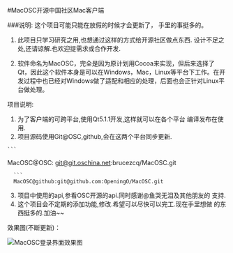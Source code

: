 #MacOSC开源中国社区Mac客户端

###说明: 这个项目可能只能在放假的时候才会更新了， 手里的事挺多的。

1. 此项目只学习研究之用,也想通过这样的方式给开源社区做点东西. 设计不足之处,还请谅解.也欢迎提需求或合作开发.

2. 软件命名为MacOSC，完全是因为原计划用Cocoa来实现，但后来选择了Qt，因此这个软件本身是可以在Windows，Mac，Linux等平台下工作。在开发过程中也已经对Windows做了适配和相应的处理，后面也会正针对Linux平台做处理。

项目说明:
   1. 为了客户端的可跨平台,使用Qt5.1.1开发,这样就可以在各个平台
    编译发布在使用.
   2. 项目源码使用Git@OSC,github,会在这两个平台同步更新.
   
 	```
   MacOSC@OSC: git@git.oschina.net:brucezcq/MacOSC.git
  ```
  	```
 	MacOSC@github:git@github.com:OpeningO/MacOSC.git
   ```
   3. 项目中使用的api,参看OSC开源的api.同时感谢@鱼哭无泪及其他朋友的
    支持.
   4. 这个项目会不定期的添加功能,修改.希望可以尽快可以完工.现在手里想做
    的东西挺多的.加油~~

效果图(不断更新)：

![MacOSC登录界面效果图 ](http://github.com/OpeningO/MacOSC/raw/login/ScreenCaptures/loginwindow.png)
